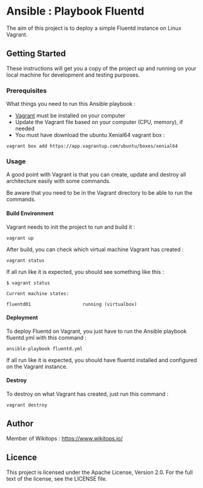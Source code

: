 # Ansible : Playbook Fluentd

The aim of this project is to deploy a simple Fluentd instance on Linux Vagrant.

## Getting Started

These instructions will get you a copy of the project up and running on your local machine for development and testing purposes.

### Prerequisites

What things you need to run this Ansible playbook :

*   [Vagrant](https://www.vagrantup.com/docs/installation/) must be installed on your computer
*   Update the Vagrant file based on your computer (CPU, memory), if needed
*   You must have download the ubuntu Xenial64 vagrant box :

```
vagrant box add https://app.vagrantup.com/ubuntu/boxes/xenial64
```

### Usage

A good point with Vagrant is that you can create, update and destroy all architecture easily with some commands.

Be aware that you need to be in the Vagrant directory to be able to run the commands.

#### Build Environment

Vagrant needs to init the project to run and build it :

```
vagrant up
```

After build, you can check which virtual machine Vagrant has created :

```
vagrant status
```

If all run like it is expected, you should see something like this :

```
$ vagrant status

Current machine states:

fluentd01                   running (virtualbox)
```

#### Deployment

To deploy Fluentd on Vagrant, you just have to run the Ansible playbook fluentd.yml with this command :

```
ansible-playbook fluentd.yml
```

If all run like it is expected, you should have fluentd installed and configured on the Vagrant instance.

#### Destroy

To destroy on what Vagrant has created, just run this command :

```
vagrant destroy
```

## Author

Member of Wikitops : https://www.wikitops.io/

## Licence

This project is licensed under the Apache License, Version 2.0. For the full text of the license, see the LICENSE file.
